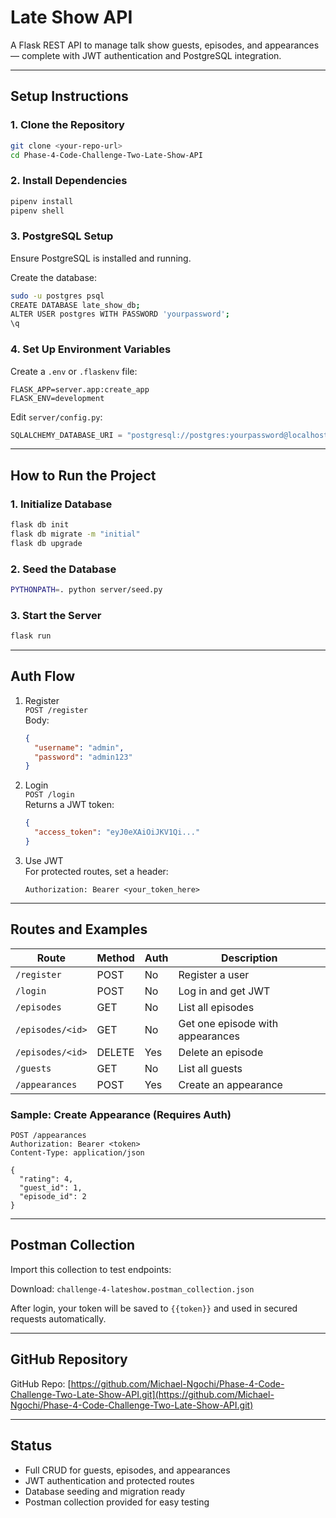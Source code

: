 # Late Show API

A Flask REST API to manage talk show guests, episodes, and appearances — complete with JWT authentication and PostgreSQL integration.

---

## Setup Instructions

### 1. Clone the Repository
```bash
git clone <your-repo-url>
cd Phase-4-Code-Challenge-Two-Late-Show-API
```

### 2. Install Dependencies
```bash
pipenv install
pipenv shell
```

### 3. PostgreSQL Setup
Ensure PostgreSQL is installed and running.

Create the database:
```bash
sudo -u postgres psql
CREATE DATABASE late_show_db;
ALTER USER postgres WITH PASSWORD 'yourpassword';
\q
```

### 4. Set Up Environment Variables

Create a `.env` or `.flaskenv` file:
```
FLASK_APP=server.app:create_app
FLASK_ENV=development
```

Edit `server/config.py`:
```python
SQLALCHEMY_DATABASE_URI = "postgresql://postgres:yourpassword@localhost:5432/late_show_db"
```

---

## How to Run the Project

### 1. Initialize Database
```bash
flask db init
flask db migrate -m "initial"
flask db upgrade
```

### 2. Seed the Database
```bash
PYTHONPATH=. python server/seed.py
```

### 3. Start the Server
```bash
flask run
```

---

## Auth Flow

1. Register  
   `POST /register`  
   Body:
   ```json
   {
     "username": "admin",
     "password": "admin123"
   }
   ```

2. Login  
   `POST /login`  
   Returns a JWT token:
   ```json
   {
     "access_token": "eyJ0eXAiOiJKV1Qi..."
   }
   ```

3. Use JWT  
   For protected routes, set a header:
   ```
   Authorization: Bearer <your_token_here>
   ```

---

## Routes and Examples

| Route | Method | Auth | Description |
|-------|--------|------|-------------|
| `/register` | POST | No | Register a user |
| `/login` | POST | No | Log in and get JWT |
| `/episodes` | GET | No | List all episodes |
| `/episodes/<id>` | GET | No | Get one episode with appearances |
| `/episodes/<id>` | DELETE | Yes | Delete an episode |
| `/guests` | GET | No | List all guests |
| `/appearances` | POST | Yes | Create an appearance |

### Sample: Create Appearance (Requires Auth)
```http
POST /appearances
Authorization: Bearer <token>
Content-Type: application/json

{
  "rating": 4,
  "guest_id": 1,
  "episode_id": 2
}
```

---

## Postman Collection

Import this collection to test endpoints:

Download: `challenge-4-lateshow.postman_collection.json`

After login, your token will be saved to `{{token}}` and used in secured requests automatically.

---

## GitHub Repository

GitHub Repo: [https://github.com/Michael-Ngochi/Phase-4-Code-Challenge-Two-Late-Show-API.git](https://github.com/Michael-Ngochi/Phase-4-Code-Challenge-Two-Late-Show-API.git)

---

## Status

- Full CRUD for guests, episodes, and appearances
- JWT authentication and protected routes
- Database seeding and migration ready
- Postman collection provided for easy testing